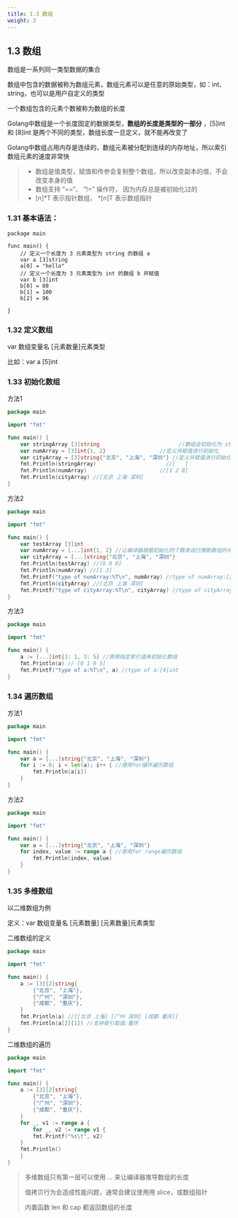 ```yaml
---
title: 1.3 数组
weight: 3
---
```


## 1.3 数组

数组是一系列同一类型数据的集合

数组中包含的数据被称为数组元素，数组元素可以是任意的原始类型，如：int、string，也可以是用户自定义的类型

一个数组包含的元素个数被称为数组的长度

Golang中数组是一个长度固定的数据类型，**数组的长度是类型的一部分** ，[5]int 和 [8]int 是两个不同的类型，数组长度一旦定义，就不能再改变了

Golang中数组占用内存是连续的，数组元素被分配到连续的内存地址，所以索引数组元素的速度非常快

> - 数组是值类型，赋值和传参会复制整个数组，所以改变副本的值，不会改变本身的值
> - 数组支持 “==“、 ”!=” 操作符， 因为内存总是被初始化过的  
> - [n]*T 表示指针数组， *[n]T 表示数组指针  

### 1.31 基本语法：

```
package main

func main() {
	// 定义一个长度为 3 元素类型为 string 的数组 a
	var a [3]string
	a[0] = "hello"
	// 定义一个长度为 3 元素类型为 int 的数组 b 并赋值
	var b [3]int
	b[0] = 80
	b[1] = 100
	b[2] = 96

}
```

### 1.32 定义数组

var 数组变量名 [元素数量]元素类型

比如：var a [5]int  



### 1.33 初始化数组

方法1

```go
package main

import "fmt"

func main() {
	var stringArray [3]string                         //数组会初始化为 string 类型的空值 []
	var numArray = [3]int{1, 2}                 //定义并赋值进行初始化
	var cityArray = [3]string{"北京", "上海", "深圳"} //定义并赋值进行初始化
	fmt.Println(stringArray)                      //[   ]
	fmt.Println(numArray)                       //[1 2 0]
	fmt.Println(cityArray) //[北京 上海 深圳]
}

```

方法2

```go
package main

import "fmt"

func main() {
	var testArray [3]int
	var numArray = [...]int{1, 2} //让编译器根据初始化的个数来自行推断数组的长度
	var cityArray = [...]string{"北京", "上海", "深圳"}
	fmt.Println(testArray) //[0 0 0]
	fmt.Println(numArray) //[1 2]
	fmt.Printf("type of numArray:%T\n", numArray) //type of numArray:[2]int
	fmt.Println(cityArray) //[北京 上海 深圳]
	fmt.Printf("type of cityArray:%T\n", cityArray) //type of cityArray:[3]string
}

```

方法3

```go
package main

import "fmt"

func main() {
	a := [...]int{1: 1, 3: 5} //使用指定索引值来初始化数组
	fmt.Println(a) // [0 1 0 5]
	fmt.Printf("type of a:%T\n", a) //type of a:[4]int
}
```



### 1.34 遍历数组

方法1

```go
package main

import "fmt"

func main() {
	var a = [...]string{"北京", "上海", "深圳"}
	for i := 0; i < len(a); i++ { //使用for循环遍历数组
		fmt.Println(a[i])
	}
}
```

方法2

```go
package main

import "fmt"

func main() {
	var a = [...]string{"北京", "上海", "深圳"}
	for index, value := range a { //使用for range遍历数组
		fmt.Println(index, value)
	}
}
```



### 1.35 多维数组

以二维数组为例

定义：var 数组变量名 [元素数量] [元素数量]元素类型

二维数组的定义

```go
package main

import "fmt"

func main() {
	a := [3][2]string{
		{"北京", "上海"},
		{"广州", "深圳"},
		{"成都", "重庆"},
	}
	fmt.Println(a) //[[北京 上海] [广州 深圳] [成都 重庆]]
	fmt.Println(a[2][1]) //支持索引取值:重庆
}
```

二维数组的遍历

```go
package main

import "fmt"

func main() {
	a := [3][2]string{
		{"北京", "上海"},
		{"广州", "深圳"},
		{"成都", "重庆"},
	}
	for _, v1 := range a {
		for _, v2 := range v1 {
		fmt.Printf("%s\t", v2)
	}
	fmt.Println()
	}
}
```

> 多维数组只有第一层可以使用 ... 来让编译器推导数组的长度
>
> 值拷贝行为会造成性能问题，通常会建议使⽤用 slice，或数组指针  
>
> 内置函数 len 和 cap 都返回数组的长度



















